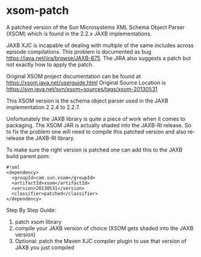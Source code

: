 xsom-patch
==========

A patched version of the Sun Microsystems XML Schema Object Parser (XSOM) which is found in the 2.2.x JAXB implementations.

JAXB XJC is incapable of dealing with multiple of the same includes across episode compilations. This problem is documented as bug https://java.net/jira/browse/JAXB-875. The JIRA also suggests a patch but not exactly how to apply the patch.

Original XSOM project documentation can be found at https://xsom.java.net/userguide.html
Original Source Location is https://svn.java.net/svn/xsom~sources/tags/xsom-20130531

This XSOM version is the schema object parser used in the JAXB implementation 2.2.4 to 2.2.7.

Unfortunately the JAXB library is quite a piece of work when it comes to packaging. The XSOM JAR is actually shaded into the JAXB-RI release. So to fix the problem one will need to compile this patched version and also re-release the JAXB-RI library.

To make sure the right version is patched one can add this to the JAXB build parent pom:
```
#!xml
<dependency>
  <groupId>com.sun.xsom</groupId>
  <artifactId>xsom</artifactId>
  <version>20130531</version>
  <classifier>patched</classifier>
</dependency>
```

Step By Step Guide:

1) patch xsom library
2) compile your JAXB version of choice (XSOM gets shaded into the JAXB version)
3) Optional: patch the Maven XJC compiler plugin to use that version of JAXB you just compiled